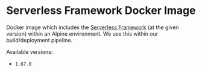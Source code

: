 # Serverless Framework Docker Image

Docker image which includes the [Serverless Framework](https://github.com/serverless/serverless) (at the given version) within an Alpine environment.
We use this within our build/deployment pipeline.

Available versions:

- `1.67.0`
